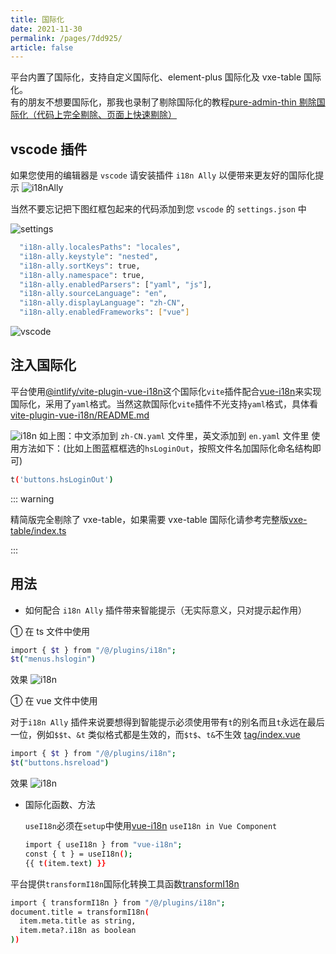 ```yaml
---
title: 国际化
date: 2021-11-30
permalink: /pages/7dd925/
article: false
---
```


平台内置了国际化，支持自定义国际化、element-plus 国际化及 vxe-table 国际化。  
有的朋友不想要国际化，那我也录制了剔除国际化的教程[pure-admin-thin 剔除国际化（代码上完全剔除、页面上快速剔除）](https://www.bilibili.com/video/BV1Ru411B7k3/) <Badge text="视频教程"/>  

## vscode 插件

如果您使用的编辑器是 `vscode` 请安装插件 `i18n Ally` 以便带来更友好的国际化提示
![i18nAlly](/img/guide/i18nAlly.png)

当然不要忘记把下图红框包起来的代码添加到您 `vscode` 的 `settings.json` 中

![settings](/img/guide/settings.png)

```sh
  "i18n-ally.localesPaths": "locales",
  "i18n-ally.keystyle": "nested",
  "i18n-ally.sortKeys": true,
  "i18n-ally.namespace": true,
  "i18n-ally.enabledParsers": ["yaml", "js"],
  "i18n-ally.sourceLanguage": "en",
  "i18n-ally.displayLanguage": "zh-CN",
  "i18n-ally.enabledFrameworks": ["vue"]
```

![vscode](/img/guide/vscode.png)

## 注入国际化

平台使用[@intlify/vite-plugin-vue-i18n](https://www.npmjs.com/package/@intlify/vite-plugin-vue-i18n)这个国际化`vite`插件配合[vue-i18n](https://www.npmjs.com/package/vue-i18n)来实现国际化，采用了`yaml`格式。当然这款国际化`vite`插件不光支持`yaml`格式，具体看[vite-plugin-vue-i18n/README.md](https://github.com/intlify/bundle-tools/blob/main/packages/vite-plugin-vue-i18n/README.md#include)

![i18n](/img/guide/i18n.png)
如上图：中文添加到 `zh-CN.yaml` 文件里，英文添加到 `en.yaml` 文件里
使用方法如下：(比如上图蓝框框选的`hsLoginOut`，按照文件名加国际化命名结构即可)

```sh
t('buttons.hsLoginOut')
```

::: warning

精简版完全剔除了 vxe-table，如果需要 vxe-table 国际化请参考完整版[vxe-table/index.ts](https://gitee.com/yiming_chang/vue-pure-admin/blob/main/src/plugins/vxe-table/index.ts#L65) <Badge text="代码"/>

:::

## 用法

- 如何配合 `i18n Ally` 插件带来智能提示（无实际意义，只对提示起作用）
<!-- https://gitee.com/yiming_chang/vue-pure-admin/blob/main/src/plugins/i18n/index.ts#L63 -->

① 在 ts 文件中使用

```sh
import { $t } from "/@/plugins/i18n";
$t("menus.hslogin")
```

效果
![i18n](/img/guide/i18nRouter.png)

① 在 vue 文件中使用

对于`i18n Ally` 插件来说要想得到智能提示必须使用带有`t`的别名而且`t`永远在最后一位，例如`$$t`、`&t` 类似格式都是生效的，而`$t$`、`t&`不生效 [tag/index.vue](https://gitee.com/yiming_chang/pure-admin-thin/blob/main/src/layout/components/tag/index.vue#L197) <Badge text="代码参考"/>

```sh
import { $t } from "/@/plugins/i18n";
$t("buttons.hsreload")
```

效果
![i18n](/img/guide/i18nTag.png)

- 国际化函数、方法

  `useI18n`必须在`setup`中使用[vue-i18n](https://vue-i18n.intlify.dev/guide/migration/vue3.html#usei18n-in-vue-component) <Badge text="vue-i18n文档"/>`useI18n in Vue Component`

  ```sh
  import { useI18n } from "vue-i18n";
  const { t } = useI18n();
  {{ t(item.text) }}
  ```

平台提供`transformI18n`国际化转换工具函数[transformI18n](https://gitee.com/yiming_chang/pure-admin-thin/blob/main/src/plugins/i18n.ts#L38) <Badge text="代码"/>

```sh
import { transformI18n } from "/@/plugins/i18n";
document.title = transformI18n(
  item.meta.title as string,
  item.meta?.i18n as boolean
))
```

